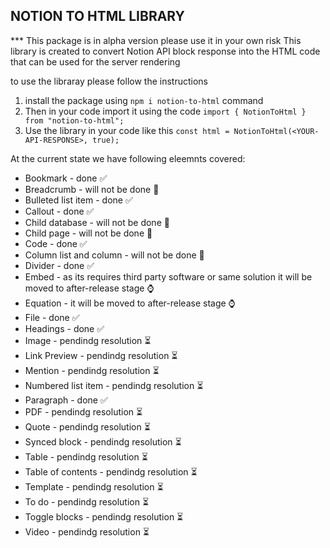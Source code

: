 ## NOTION TO HTML LIBRARY

*** This package is in alpha version please use it in your own risk
This library is created to convert Notion API block response into the HTML code that can be used for the server rendering

to use the libraray please follow the instructions

1. install the package using `npm i notion-to-html` command
2. Then in your code import it using the code `import { NotionToHtml } from "notion-to-html";`
3. Use the library in your code like this `const html = NotionToHtml(<YOUR-API-RESPONSE>, true);`

At the current state we have following eleemnts covered:

- Bookmark - done ✅
- Breadcrumb - will not be done 🚫
- Bulleted list item - done ✅
- Callout - done ✅
- Child database - will not be done 🚫
- Child page - will not be done 🚫
- Code - done ✅
- Column list and column - will not be done 🚫
- Divider - done ✅
- Embed - as its requires third party software or same solution it will be moved to after-release stage ⌚
- Equation - it will be moved to after-release stage ⌚
- File - done ✅
- Headings - done ✅
- Image - pendindg resolution ⏳
- Link Preview - pendindg resolution ⏳
- Mention - pendindg resolution ⏳
- Numbered list item - pendindg resolution ⏳
- Paragraph - done ✅
- PDF - pendindg resolution ⏳
- Quote - pendindg resolution ⏳
- Synced block - pendindg resolution ⏳
- Table - pendindg resolution ⏳
- Table of contents - pendindg resolution ⏳
- Template - pendindg resolution ⏳
- To do - pendindg resolution ⏳
- Toggle blocks - pendindg resolution ⏳
- Video - pendindg resolution ⏳
